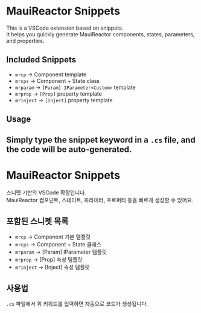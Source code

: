 # MauiReactor Snippets

This is a VSCode extension based on snippets.  
It helps you quickly generate MauiReactor components, states, parameters, and properties.

## Included Snippets

- `mrcp` → Component template  
- `mrcps` → Component + State class  
- `mrparam` → `[Param] IParameter<Custom>` template  
- `mrprop` → `[Prop]` property template  
- `mrinject` → `[Inject]` property template  

## Usage

Simply type the snippet keyword in a `.cs` file, and the code will be auto-generated.
---
# MauiReactor Snippets

스니펫 기반의 VSCode 확장입니다.  
MauiReactor 컴포넌트, 스테이트, 파라미터, 프로퍼티 등을 빠르게 생성할 수 있어요.

## 포함된 스니펫 목록

- `mrcp` → Component 기본 템플릿
- `mrcps` → Component + State 클래스
- `mrparam` → [Param] IParameter<Custom> 템플릿
- `mrprop` → [Prop] 속성 템플릿
- `mrinject` → [Inject] 속성 템플릿

## 사용법

`.cs` 파일에서 위 키워드를 입력하면 자동으로 코드가 생성됩니다.